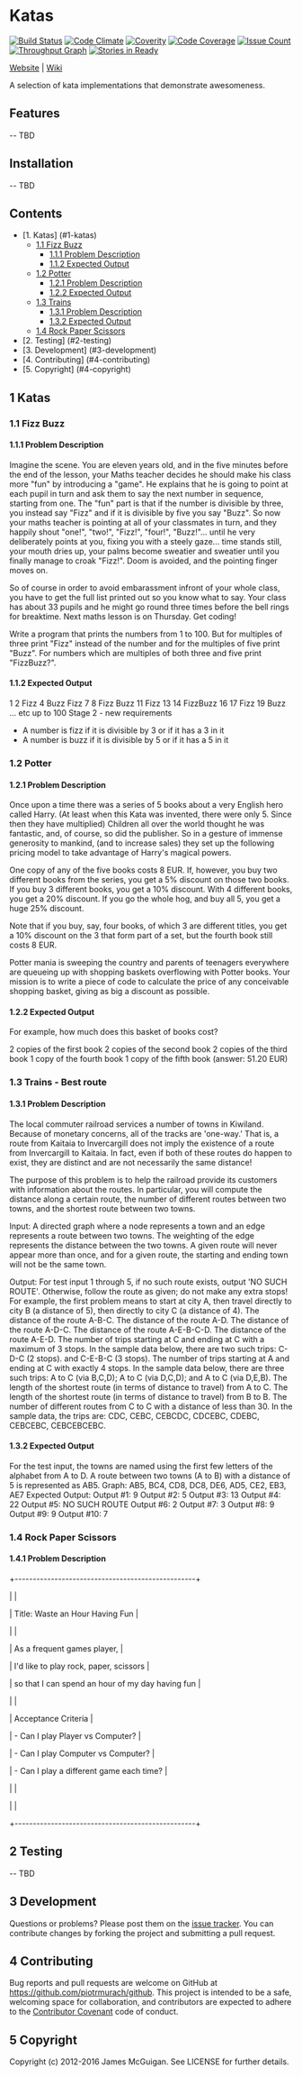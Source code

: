 # Katas
[![Build Status](https://travis-ci.org/modernmaster/katas.svg?branch=master)][travis]
[![Code Climate](https://codeclimate.com/github/modernmaster/katas/badges/gpa.svg)][codeclimate]
[![Coverity](https://scan.coverity.com/projects/8939/badge.svg)][coverity]
[![Code Coverage](https://codecov.io/gh/modernmaster/katas/branch/master/graph/badge.svg)][codecov]
[![Issue Count](https://codeclimate.com/github/modernmaster/katas/badges/issue_count.svg)][issues]
[![Throughput Graph](https://graphs.waffle.io/modernmaster/katas/throughput.svg)][waffle]
[![Stories in Ready](https://badge.waffle.io/modernmaster/katas.png?label=ready&title=Ready)][stories]

[travis]: http://travis-ci.org/modernmaster/katas
[codeclimate]: https://codeclimate.com/github/modernmaster/katas
[issues]: https://codeclimate.com/github/modernmaster/katas
[stories]: https://waffle.io/modernmaster/katas
[coverity]: https://scan.coverity.com/projects/modernmaster-katas
[codecov]: https://codecov.io/gh/modernmaster/katas
[waffle]: https://waffle.io/modernmaster/katas/metrics/throughput

[Website](http://www.jamesmcguigan.co.uk/) | [Wiki](https://github.com/modernmaster/katas/wiki)

A selection of kata implementations that demonstrate awesomeness.

## Features

-- TBD

## Installation

-- TBD

## Contents

* [1. Katas] (#1-katas)
    * [1.1 Fizz Buzz](#11-fizz-buzz)
        * [1.1.1 Problem Description](#111-problem-description)
        * [1.1.2 Expected Output](#112-expected-output)
    * [1.2 Potter](#12-potter)
        * [1.2.1 Problem Description](#111-problem-description)
        * [1.2.2 Expected Output](#112-expected-output)
    * [1.3 Trains](#13-trains)
        * [1.3.1 Problem Description](#111-problem-description)
        * [1.3.2 Expected Output](#112-expected-output)
    * [1.4 Rock Paper Scissors](#14-rock-paper-scissors)
* [2. Testing] (#2-testing)
* [3. Development] (#3-development)
* [4. Contributing] (#4-contributing)
* [5. Copyright] (#4-copyright)

## 1 Katas

### 1.1 Fizz Buzz

#### 1.1.1 Problem Description

Imagine the scene. You are eleven years old, and in the five minutes before the end of the lesson, your Maths teacher decides he should make his class more "fun" by introducing a "game". He explains that he is going to point at each pupil in turn and ask them to say the next number in sequence, starting from one. The "fun" part is that if the number is divisible by three, you instead say "Fizz" and if it is divisible by five you say "Buzz". So now your maths teacher is pointing at all of your classmates in turn, and they happily shout "one!", "two!", "Fizz!", "four!", "Buzz!"... until he very deliberately points at you, fixing you with a steely gaze... time stands still, your mouth dries up, your palms become sweatier and sweatier until you finally manage to croak "Fizz!". Doom is avoided, and the pointing finger moves on.

So of course in order to avoid embarassment infront of your whole class, you have to get the full list printed out so you know what to say. Your class has about 33 pupils and he might go round three times before the bell rings for breaktime. Next maths lesson is on Thursday. Get coding!

Write a program that prints the numbers from 1 to 100. But for multiples of three print "Fizz" instead of the number and for the multiples of five print "Buzz". For numbers which are multiples of both three and five print "FizzBuzz?".

#### 1.1.2 Expected Output

1
2
Fizz
4
Buzz
Fizz
7
8
Fizz
Buzz
11
Fizz
13
14
FizzBuzz
16
17
Fizz
19
Buzz
... etc up to 100
Stage 2 - new requirements

 * A number is fizz if it is divisible by 3 or if it has a 3 in it
 * A number is buzz if it is divisible by 5 or if it has a 5 in it

### 1.2 Potter

#### 1.2.1 Problem Description

Once upon a time there was a series of 5 books about a very English hero called Harry. (At least when this Kata was invented, there were only 5. Since then they have multiplied) Children all over the world thought he was fantastic, and, of course, so did the publisher. So in a gesture of immense generosity to mankind, (and to increase sales) they set up the following pricing model to take advantage of Harry's magical powers.

One copy of any of the five books costs 8 EUR. If, however, you buy two different books from the series, you get a 5% discount on those two books. If you buy 3 different books, you get a 10% discount. With 4 different books, you get a 20% discount. If you go the whole hog, and buy all 5, you get a huge 25% discount.

Note that if you buy, say, four books, of which 3 are different titles, you get a 10% discount on the 3 that form part of a set, but the fourth book still costs 8 EUR.

Potter mania is sweeping the country and parents of teenagers everywhere are queueing up with shopping baskets overflowing with Potter books. Your mission is to write a piece of code to calculate the price of any conceivable shopping basket, giving as big a discount as possible.

#### 1.2.2 Expected Output

For example, how much does this basket of books cost?

  2 copies of the first book
  2 copies of the second book
  2 copies of the third book
  1 copy of the fourth book
  1 copy of the fifth book
(answer: 51.20 EUR)

### 1.3 Trains - Best route

#### 1.3.1 Problem Description

The local commuter railroad services a number of towns in Kiwiland.  Because of monetary concerns, all of the tracks are 'one-way.'  That is, a route from Kaitaia to Invercargill does not imply the existence of a route from Invercargill to Kaitaia.  In fact, even if both of these routes do happen to exist, they are distinct and are not necessarily the same distance!

The purpose of this problem is to help the railroad provide its customers with information about the routes.  In particular, you will compute the distance along a certain route, the number of different routes between two towns, and the shortest route between two towns.

Input:  A directed graph where a node represents a town and an edge represents a route between two towns.  The weighting of the edge represents the distance between the two towns.  A given route will never appear more than once, and for a given route, the starting and ending town will not be the same town.

Output: For test input 1 through 5, if no such route exists, output 'NO SUCH ROUTE'.  Otherwise, follow the route as given; do not make any extra stops!  For example, the first problem means to start at city A, then travel directly to city B (a distance of 5), then directly to city C (a distance of 4).
The distance of the route A-B-C.
The distance of the route A-D.
The distance of the route A-D-C.
The distance of the route A-E-B-C-D.
The distance of the route A-E-D.
The number of trips starting at C and ending at C with a maximum of 3 stops.  In the sample data below, there are two such trips: C-D-C (2 stops). and C-E-B-C (3 stops).
The number of trips starting at A and ending at C with exactly 4 stops.  In the sample data below, there are three such trips: A to C (via B,C,D); A to C (via D,C,D); and A to C (via D,E,B).
The length of the shortest route (in terms of distance to travel) from A to C.
The length of the shortest route (in terms of distance to travel) from B to B.
The number of different routes from C to C with a distance of less than 30.  In the sample data, the trips are: CDC, CEBC, CEBCDC, CDCEBC, CDEBC, CEBCEBC, CEBCEBCEBC.

#### 1.3.2 Expected Output

For the test input, the towns are named using the first few letters of the alphabet from A to D.  A route between two towns (A to B) with a distance of 5 is represented as AB5.
Graph: AB5, BC4, CD8, DC8, DE6, AD5, CE2, EB3, AE7
Expected Output:
Output #1: 9
Output #2: 5
Output #3: 13
Output #4: 22
Output #5: NO SUCH ROUTE
Output #6: 2
Output #7: 3
Output #8: 9
Output #9: 9
Output #10: 7

### 1.4 Rock Paper Scissors

#### 1.4.1 Problem Description

+--------------------------------------------------+

|                                                  |

|     Title: Waste an Hour Having Fun              |

|                                                  |

| As a frequent games player,                      |

| I'd like to play rock, paper, scissors           |

| so that I can spend an hour of my day having fun |

|                                                  |

| Acceptance Criteria                              |

|  - Can I play Player vs Computer?                |

|  - Can I play Computer vs Computer?              |

|  - Can I play a different game each time?        |

|                                                  |

|                                                  |

+--------------------------------------------------+


## 2 Testing

-- TBD

## 3 Development

Questions or problems? Please post them on the [issue tracker](https://github.com/piotrmurach/github/issues). You can contribute changes by forking the project and submitting a pull request.

## 4 Contributing

Bug reports and pull requests are welcome on GitHub at https://github.com/piotrmurach/github. This project is intended to be a safe, welcoming space for collaboration, and contributors are expected to adhere to the [Contributor Covenant](http://contributor-covenant.org) code of conduct.

## 5 Copyright

Copyright (c) 2012-2016 James McGuigan.  See LICENSE for further details.
